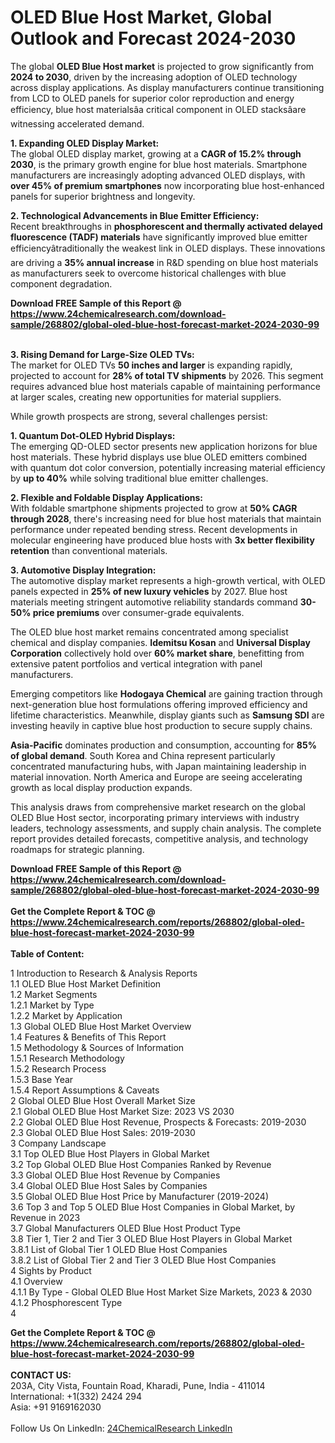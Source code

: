 <h1>OLED Blue Host Market, Global Outlook and Forecast 2024-2030</h1><p>The global <strong>OLED Blue Host market</strong> is projected to grow significantly from <strong>2024 to 2030</strong>, driven by the increasing adoption of OLED technology across display applications. As display manufacturers continue transitioning from LCD to OLED panels for superior color reproduction and energy efficiency, blue host materialsâa critical component in OLED stacksâare witnessing accelerated demand.</p><p><strong>1. Expanding OLED Display Market:</strong><br>
The global OLED display market, growing at a <strong>CAGR of 15.2% through 2030</strong>, is the primary growth engine for blue host materials. Smartphone manufacturers are increasingly adopting advanced OLED displays, with <strong>over 45% of premium smartphones</strong> now incorporating blue host-enhanced panels for superior brightness and longevity.</p><p><strong>2. Technological Advancements in Blue Emitter Efficiency:</strong><br>
Recent breakthroughs in <strong>phosphorescent and thermally activated delayed fluorescence (TADF) materials</strong> have significantly improved blue emitter efficiencyâtraditionally the weakest link in OLED displays. These innovations are driving a <strong>35% annual increase</strong> in R&amp;D spending on blue host materials as manufacturers seek to overcome historical challenges with blue component degradation.</p><div><b>Download FREE Sample of this Report @ 
            <a href="https://www.24chemicalresearch.com/download-sample/268802/global-oled-blue-host-forecast-market-2024-2030-99">
            https://www.24chemicalresearch.com/download-sample/268802/global-oled-blue-host-forecast-market-2024-2030-99</a></b></div><br><p><strong>3. Rising Demand for Large-Size OLED TVs:</strong><br>
The market for OLED TVs <strong>50 inches and larger</strong> is expanding rapidly, projected to account for <strong>28% of total TV shipments</strong> by 2026. This segment requires advanced blue host materials capable of maintaining performance at larger scales, creating new opportunities for material suppliers.</p><p>While growth prospects are strong, several challenges persist:</p><p><strong>1. Quantum Dot-OLED Hybrid Displays:</strong><br>
The emerging QD-OLED sector presents new application horizons for blue host materials. These hybrid displays use blue OLED emitters combined with quantum dot color conversion, potentially increasing material efficiency by <strong>up to 40%</strong> while solving traditional blue emitter challenges.</p><p><strong>2. Flexible and Foldable Display Applications:</strong><br>
With foldable smartphone shipments projected to grow at <strong>50% CAGR through 2028</strong>, there's increasing need for blue host materials that maintain performance under repeated bending stress. Recent developments in molecular engineering have produced blue hosts with <strong>3x better flexibility retention</strong> than conventional materials.</p><p><strong>3. Automotive Display Integration:</strong><br>
The automotive display market represents a high-growth vertical, with OLED panels expected in <strong>25% of new luxury vehicles</strong> by 2027. Blue host materials meeting stringent automotive reliability standards command <strong>30-50% price premiums</strong> over consumer-grade equivalents.</p><p>The OLED blue host market remains concentrated among specialist chemical and display companies. <strong>Idemitsu Kosan</strong> and <strong>Universal Display Corporation</strong> collectively hold over <strong>60% market share</strong>, benefitting from extensive patent portfolios and vertical integration with panel manufacturers.</p><p>Emerging competitors like <strong>Hodogaya Chemical</strong> are gaining traction through next-generation blue host formulations offering improved efficiency and lifetime characteristics. Meanwhile, display giants such as <strong>Samsung SDI</strong> are investing heavily in captive blue host production to secure supply chains.</p><p><strong>Asia-Pacific</strong> dominates production and consumption, accounting for <strong>85% of global demand</strong>. South Korea and China represent particularly concentrated manufacturing hubs, with Japan maintaining leadership in material innovation. North America and Europe are seeing accelerating growth as local display production expands.</p><p>This analysis draws from comprehensive market research on the global OLED Blue Host sector, incorporating primary interviews with industry leaders, technology assessments, and supply chain analysis. The complete report provides detailed forecasts, competitive analysis, and technology roadmaps for strategic planning.</p><div><b>Download FREE Sample of this Report @ 
            <a href="https://www.24chemicalresearch.com/download-sample/268802/global-oled-blue-host-forecast-market-2024-2030-99">
            https://www.24chemicalresearch.com/download-sample/268802/global-oled-blue-host-forecast-market-2024-2030-99</a></b></div><br><div><b>Get the Complete Report & TOC @ 
            <a href="https://www.24chemicalresearch.com/reports/268802/global-oled-blue-host-forecast-market-2024-2030-99">
            https://www.24chemicalresearch.com/reports/268802/global-oled-blue-host-forecast-market-2024-2030-99</a></b></div><br>
            <b>Table of Content:</b><p>1 Introduction to Research & Analysis Reports<br />
    1.1 OLED Blue Host Market Definition<br />
    1.2 Market Segments<br />
        1.2.1 Market by Type<br />
        1.2.2 Market by Application<br />
    1.3 Global OLED Blue Host Market Overview<br />
    1.4 Features & Benefits of This Report<br />
    1.5 Methodology & Sources of Information<br />
        1.5.1 Research Methodology<br />
        1.5.2 Research Process<br />
        1.5.3 Base Year<br />
        1.5.4 Report Assumptions & Caveats<br />
2 Global OLED Blue Host Overall Market Size<br />
    2.1 Global OLED Blue Host Market Size: 2023 VS 2030<br />
    2.2 Global OLED Blue Host Revenue, Prospects & Forecasts: 2019-2030<br />
    2.3 Global OLED Blue Host Sales: 2019-2030<br />
3 Company Landscape<br />
    3.1 Top OLED Blue Host Players in Global Market<br />
    3.2 Top Global OLED Blue Host Companies Ranked by Revenue<br />
    3.3 Global OLED Blue Host Revenue by Companies<br />
    3.4 Global OLED Blue Host Sales by Companies<br />
    3.5 Global OLED Blue Host Price by Manufacturer (2019-2024)<br />
    3.6 Top 3 and Top 5 OLED Blue Host Companies in Global Market, by Revenue in 2023<br />
    3.7 Global Manufacturers OLED Blue Host Product Type<br />
    3.8 Tier 1, Tier 2 and Tier 3 OLED Blue Host Players in Global Market<br />
        3.8.1 List of Global Tier 1 OLED Blue Host Companies<br />
        3.8.2 List of Global Tier 2 and Tier 3 OLED Blue Host Companies<br />
4 Sights by Product<br />
    4.1 Overview<br />
        4.1.1 By Type - Global OLED Blue Host Market Size Markets, 2023 & 2030<br />
        4.1.2 Phosphorescent Type<br />
        4</p><div><b>Get the Complete Report & TOC @ 
            <a href="https://www.24chemicalresearch.com/reports/268802/global-oled-blue-host-forecast-market-2024-2030-99">
            https://www.24chemicalresearch.com/reports/268802/global-oled-blue-host-forecast-market-2024-2030-99</a></b></div><br><b>CONTACT US:</b><br>
            203A, City Vista, Fountain Road, Kharadi, Pune, India - 411014<br>
            International: +1(332) 2424 294<br>
            Asia: +91 9169162030 <br><br>
            Follow Us On LinkedIn: <a href="https://www.linkedin.com/company/24chemicalresearch/">24ChemicalResearch LinkedIn</a>